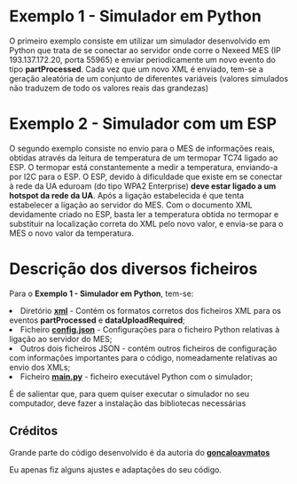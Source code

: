 # Exemplo 1 - Simulador em Python

O primeiro exemplo consiste em utilizar um simulador desenvolvido em Python que trata de se conectar ao servidor onde corre o Nexeed MES (IP 193.137.172.20, porta 55965) e enviar periodicamente um novo evento do tipo <b>partProcessed</b>.
Cada vez que um novo XML é enviado, tem-se a geração aleatória de um conjunto de diferentes variáveis (valores simulados não traduzem de todo os valores reais das grandezas)


# Exemplo 2 - Simulador com um ESP

O segundo exemplo consiste no envio para o MES de informações reais, obtidas através da leitura de temperatura de um termopar TC74 ligado ao ESP. O termopar está constantemente a medir a temperatura, enviando-a por I2C para o ESP. 
O ESP, devido à dificuldade que existe em se conectar à rede da UA eduroam (do tipo WPA2 Enterprise) <b>deve estar ligado a um hotspot da rede da UA</b>. Após a ligação estabelecida é que tenta estabelecer a ligação ao servidor do MES. 
Com o documento XML devidamente criado no ESP, basta ler a temperatura obtida no termopar e substituir na localização correta do XML pelo novo valor, e envia-se para o MES o novo valor da temperatura.


# Descrição dos diversos ficheiros

Para o <b>Exemplo 1 - Simulador em Python</b>, tem-se:
<li> Diretório <a href = https://github.com/zemaria2000/MES/tree/master/xml><strong>xml</strong></a> - Contém os formatos corretos dos ficheiros XML para os eventos <b>partProcessed</b> e <b>dataUploadRequired</b>;</li>
<li> Ficheiro <a href = https://github.com/zemaria2000/MES/blob/master/config.json><strong>config.json</strong></a> - Configurações para o ficheiro Python relativas à ligação ao servidor do MES;</li>
<li> Outros dois ficheiros JSON - contém outros ficheiros de configuração com informações importantes para o código, nomeadamente relativas ao envio dos XMLs; </li>
<li> Ficheiro <a href = https://github.com/zemaria2000/MES/blob/master/main.py><strong>main.py</strong></a> - ficheiro executável Python com o simulador;
  
É de salientar que, para quem quiser executar o simulador no seu computador, deve fazer a instalação das bibliotecas necessárias


## Créditos
Grande parte do código desenvolvido é da autoria do <a href = https://github.com/goncaloavmatos><strong>goncaloavmatos</strong></a> 
  
Eu apenas fiz alguns ajustes e adaptações do seu código.

